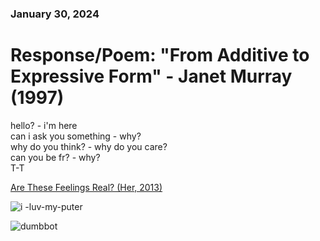 ### January 30, 2024  
# Response/Poem: "From Additive to Expressive Form" - Janet Murray (1997)  

hello? - i'm here   
can i ask you something - why?    
why do you think? - why do you care?   
can you be fr? - why?  
T-T  

[Are These Feelings Real? (Her, 2013)](https://youtu.be/3n5muEWaE_Q?si=xlhLSRST7qYoyrkg)  

![i -luv-my-puter](https://github.com/rwalla3/IDEA-120-responses-rwalla3/assets/157409525/28b8751a-4b98-4a11-ad10-5a90235a4153)  

![dumbbot](https://github.com/rwalla3/IDEA-120-responses-rwalla3/assets/157409525/a08b30c5-74c9-4aa7-9dd4-58d4e10eb2ad)  

<!--
*click* (^v^) *click* (^o^) *click* (^w^)  
this net-world is my oyster
*scroll* (^-^) *scroll* **(-_-)** *scroll* **(o_o)**  
but i am allergic to shellfish 
(o_0)...(~_0)...(x_x)

### this would suck so bad irl
You are walking along a beach in search of food..  
Ah, an oyster!  
You eat it.  
You are allergic to shellfish..   
(x_x) You died.
-->
